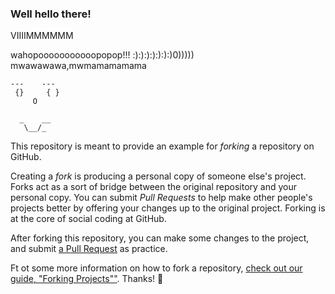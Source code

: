 ### Well hello there!

VIIIIMMMMMM


wahopooooooooooopopop!!!  :):):):):):):)0)))))  mwawawawa,mwmamamamama




    ---    ---
     {}     { }
         O

      _    __
       \__/_ 

This repository is meant to provide an example for *forking* a repository on GitHub.

Creating a *fork* is producing a personal copy of someone else's project. Forks act as a sort of bridge between the original repository and your personal copy. You can submit *Pull Requests* to help make other people's projects better by offering your changes up to the original project. Forking is at the core of social coding at GitHub.

After forking this repository, you can make some changes to the project, and submit [a Pull Request](https://github.com/octocat/Spoon-Knife/pulls) as practice.

Ft
ot some more information on how to fork a repository, [check out our guide, "Forking Projects""](http://guides.github.com/overviews/forking/). Thanks! :sparkling_heart:
